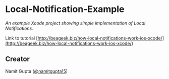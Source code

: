 # Local-Notification-Example
*An example Xcode project showing simple implementation of Local Notifications.*

Link to tutorial [http://beageek.biz/how-local-notifications-work-ios-xcode/](http://beageek.biz/how-local-notifications-work-ios-xcode/)

## Creator

Namit Gupta ([@namitgupta15](https://twitter.com/namitgupta15))
